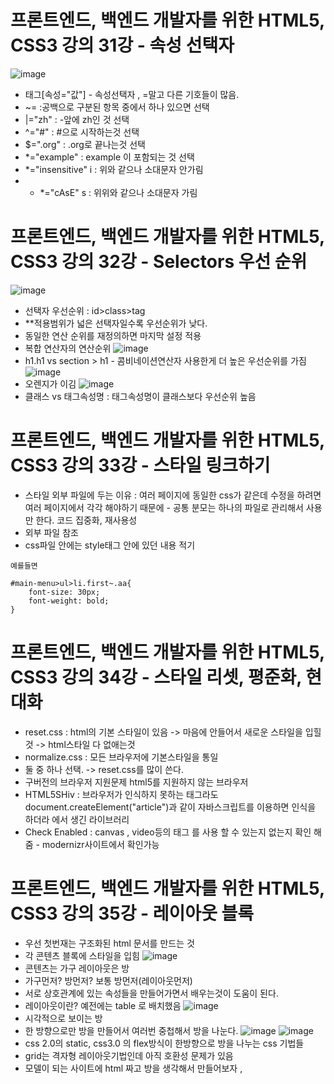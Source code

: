 # 프론트엔드, 백엔드 개발자를 위한 HTML5, CSS3 강의 31강 - 속성 선택자
![image](https://user-images.githubusercontent.com/40667871/236222135-1802e944-d208-4016-98e5-9af1ac57d70b.png)
* 태그[속성="값"]  - 속성선택자    , =말고 다른 기호들이 많음.
* ~=  :공백으로 구분된 항목 중에서 하나 있으면 선택
* |="zh" :  -앞에 zh인 것 선택
* ^="#"  :  #으로 시작하는것 선택
* $=".org"  : .org로 끝나는것 선택
* \*="example" : example 이 포함되는 것 선택
* \*="insensitive" i : 위와 같으나  소대문자 안가림
* * \*="cAsE" s : 위위와 같으나 소대문자 가림

# 프론트엔드, 백엔드 개발자를 위한 HTML5, CSS3 강의 32강 - Selectors 우선 순위
![image](https://user-images.githubusercontent.com/40667871/236234887-998602ff-1988-4a05-b135-7b105729d588.png)
* 선택자 우선순위 : id>class>tag
* **적용범위가 넓은 선택자일수록 우선순위가 낮다.
* 동일한 연산 순위를 재정의하면 마지막 설정 적용
* 복합 연산자의 연산순위
![image](https://user-images.githubusercontent.com/40667871/236235939-becf750f-6ae7-4ab8-ba75-9046c44a6703.png)
* h1.h1 vs section > h1 - 콤비네이션연산자 사용한게 더 높은 우선순위를 가짐
![image](https://user-images.githubusercontent.com/40667871/236236725-f0e81dab-a2c9-4faf-9a5d-fdd2a3a1e397.png)
* 오렌지가 이김
![image](https://user-images.githubusercontent.com/40667871/236236811-137eee4b-fa13-4150-bff4-937bd51a5247.png)
* 클래스 vs 태그속성명 : 태그속성명이 클래스보다 우선순위 높음

# 프론트엔드, 백엔드 개발자를 위한 HTML5, CSS3 강의 33강 - 스타일 링크하기
* 스타일 외부 파일에 두는 이유 : 여러 페이지에 동일한 css가 같은데 수정을 하려면 여러 페이지에서 각각 해야하기 때문에  - 공통 분모는 하나의 파일로 관리해서 사용만 한다. 코드 집중화, 재사용성
* 외부 파일 참조 <link rel="stylesheet" href="../css/style.css" type="text/css">
* css파일 안에는 style태그 안에 있던 내용 적기
```
예를들면

#main-menu>ul>li.first~.aa{
    font-size: 30px;
    font-weight: bold;
}
```

# 프론트엔드, 백엔드 개발자를 위한 HTML5, CSS3 강의 34강 - 스타일 리셋, 평준화, 현대화
* reset.css : html의 기본 스타일이 있음 -> 마음에 안들어서 새로운 스타일을 입힐 것 -> html스타일 다 없애는것
* normalize.css : 모든 브라우저에 기본스타일을 통일
* 둘 중 하나 선택. -> reset.css를 많이 쓴다.
* 구버전의 브라우저 지원문제    html5를 지원하지 않는 브라우저
* HTML5SHiv : 브라우저가 인식하지 못하는 태그라도 document.createElement("article")과 같이 자바스크립트를 이용하면 인식을 하더라 에서 생긴 라이브러리
* Check Enabled : canvas , video등의 태그 를 사용 할 수 있는지 없는지 확인 해줌 - modernizr사이트에서 확인가능

# 프론트엔드, 백엔드 개발자를 위한 HTML5, CSS3 강의 35강 - 레이아웃 블록
* 우선 첫번재는 구조화된 html 문서를 만드는 것
* 각 콘텐츠 블록에 스타일을 입힘
![image](https://user-images.githubusercontent.com/40667871/236250632-b55a7842-2aac-4edc-8c33-46948eb0ecd0.png)
* 콘텐츠는 가구 레이아웃은 방
* 가구먼저? 방먼저? 보통 방먼저(레이아웃먼저)
* 서로 상호관계에 있는 속성들을 만들어가면서 배우는것이 도움이 된다.
* 레이아웃이란? 예전에는 table 로 배치했음
![image](https://user-images.githubusercontent.com/40667871/236251404-8bdd9286-44f9-461e-a660-c465c992bc27.png)
* 시각적으로 보이는 방
* 한 방향으로만 방을 만들어서 여러번 중첩해서 방을 나눈다.
![image](https://user-images.githubusercontent.com/40667871/236251816-21df0041-3ce6-429d-b909-1ad78de513e0.png)
![image](https://user-images.githubusercontent.com/40667871/236253735-b91b3115-1555-4e8e-a15b-aeca17b18c4c.png)
* css 2.0의 static,  css3.0 의 flex방식이 한방향으로 방을 나누는 css 기법들
* grid는 격자형 레이아웃기법인데 아직 호환성 문제가 있음
* 모델이 되는 사이트에 html 짜고 방을 생각해서 만들어보자 , 

